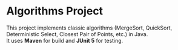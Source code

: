 # Algorithms Project

This project implements classic algorithms (MergeSort, QuickSort, Deterministic Select, Closest Pair of Points, etc.) in Java.  
It uses **Maven** for build and **JUnit 5** for testing.